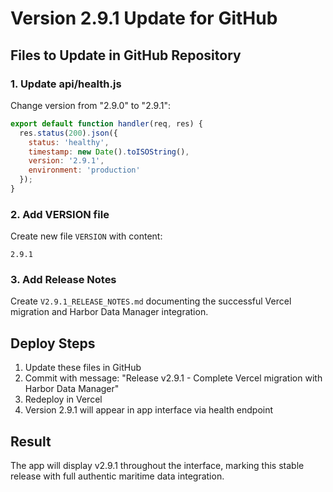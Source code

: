 # Version 2.9.1 Update for GitHub

## Files to Update in GitHub Repository

### 1. Update api/health.js
Change version from "2.9.0" to "2.9.1":

```javascript
export default function handler(req, res) {
  res.status(200).json({
    status: 'healthy',
    timestamp: new Date().toISOString(),
    version: '2.9.1',
    environment: 'production'
  });
}
```

### 2. Add VERSION file
Create new file `VERSION` with content:
```
2.9.1
```

### 3. Add Release Notes
Create `V2.9.1_RELEASE_NOTES.md` documenting the successful Vercel migration and Harbor Data Manager integration.

## Deploy Steps
1. Update these files in GitHub
2. Commit with message: "Release v2.9.1 - Complete Vercel migration with Harbor Data Manager"
3. Redeploy in Vercel
4. Version 2.9.1 will appear in app interface via health endpoint

## Result
The app will display v2.9.1 throughout the interface, marking this stable release with full authentic maritime data integration.